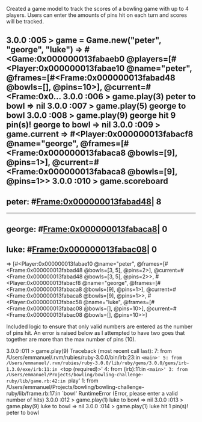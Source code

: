 Created a game model to track the scores of a bowling game with up to 4 players. Users can enter the amounts of pins hit on each turn and scores will be tracked.

3.0.0 :005 > game = Game.new("peter", "george", "luke")
 => #<Game:0x000000013fabaeb0 @players=[#<Player:0x000000013fabae10 @name="peter", @frames=[#<Frame:0x000000013fabad48 @bowls=[], @pins=10>], @current=#<Frame:0x0... 
3.0.0 :006 > game.play(3)
peter to bowl
 => nil 
3.0.0 :007 > game.play(5)
george to bowl
3.0.0 :008 > game.play(9)
george hit 9 pin(s)!
george to bowl
 => nil 
3.0.0 :009 > game.current
 => #<Player:0x000000013fabacf8 @name="george", @frames=[#<Frame:0x000000013fabaca8 @bowls=[9], @pins=1>], @current=#<Frame:0x000000013fabaca8 @bowls=[9], @pins=1>> 
3.0.0 :010 > game.scoreboard
-------------------------------------------------
peter:         #<Frame:0x000000013fabad48>|     8
-------------------------------------------------
-------------------------------------------------
george:        #<Frame:0x000000013fabaca8>|     0
-------------------------------------------------
luke:          #<Frame:0x000000013fabac08>|     0
-------------------------------------------------
 => [#<Player:0x000000013fabae10 @name="peter", @frames=[#<Frame:0x000000013fabad48 @bowls=[3, 5], @pins=2>], @current=#<Frame:0x000000013fabad48 @bowls=[3, 5], @pins=2>>, #<Player:0x000000013fabacf8 @name="george", @frames=[#<Frame:0x000000013fabaca8 @bowls=[9], @pins=1>], @current=#<Frame:0x000000013fabaca8 @bowls=[9], @pins=1>>, #<Player:0x000000013fabac58 @name="luke", @frames=[#<Frame:0x000000013fabac08 @bowls=[], @pins=10>], @current=#<Frame:0x000000013fabac08 @bowls=[], @pins=10>>] 

Included logic to ensure that only valid numbers are entered as the number of pins hit. An error is raised below as I attempted to have two goes that together are more than the max number of pins (10).

3.0.0 :011 > game.play(9)
Traceback (most recent call last):
        7: from /Users/emmanuel/.rvm/rubies/ruby-3.0.0/bin/irb:23:in `<main>'
        5: from /Users/emmanuel/.rvm/rubies/ruby-3.0.0/lib/ruby/gems/3.0.0/gems/irb-1.3.0/exe/irb:11:in `<top (required)>'
        4: from (irb):11:in `<main>'
        3: from /Users/emmanuel/Projects/bowling/bowling-challenge-ruby/lib/game.rb:42:in `play'
        1: from /Users/emmanuel/Projects/bowling/bowling-challenge-ruby/lib/frame.rb:17:in `bowl'
RuntimeError (Error, please enter a valid number of hits)
3.0.0 :012 > game.play(1)
luke to bowl
 => nil 
3.0.0 :013 > game.play(9)
luke to bowl
 => nil 
3.0.0 :014 > game.play(1)
luke hit 1 pin(s)!
peter to bowl